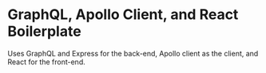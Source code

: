 # GraphQL, Apollo Client, and React Boilerplate

Uses GraphQL and Express for the back-end, Apollo client as the client, and
React for the front-end.
